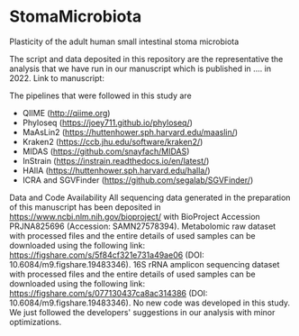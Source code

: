 # StomaMicrobiota
Plasticity of the adult human small intestinal stoma microbiota

The script and data deposited in this repository are the representative the analysis that we have run in our manuscript which is published in .... in 2022. Link to manuscript:  

The pipelines that were followed in this study are
- QIIME (http://qiime.org)
- Phyloseq (https://joey711.github.io/phyloseq/)
- MaAsLin2 (https://huttenhower.sph.harvard.edu/maaslin/)
- Kraken2 (https://ccb.jhu.edu/software/kraken2/)
- MIDAS (https://github.com/snayfach/MIDAS)
- InStrain (https://instrain.readthedocs.io/en/latest/)
- HAllA (https://huttenhower.sph.harvard.edu/halla/)
- ICRA and SGVFinder (https://github.com/segalab/SGVFinder/)

Data and Code Availability
All sequencing data generated in the preparation of this manuscript has been deposited in https://www.ncbi.nlm.nih.gov/bioproject/ with BioProject Accession PRJNA825696 (Accession: SAMN27578394). Metabolomic raw dataset with processed files and the entire details of used samples can be downloaded using the following link: https://figshare.com/s/5f84cf321e731a49ae06 (DOI: 10.6084/m9.figshare.19483346). 16S rRNA amplicon sequencing dataset with processed files and the entire details of used samples can be downloaded using the following link: https://figshare.com/s/077130437ca8ac314386 (DOI: 10.6084/m9.figshare.19483346). No new code was developed in this study. We just followed the developers' suggestions in our analysis with minor optimizations.
